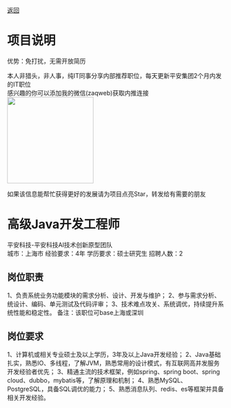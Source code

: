 [返回](../../)

# 项目说明

优势：免打扰，无需开放简历

本人非猎头，非人事，纯IT同事分享内部推荐职位，每天更新平安集团2个月内发的IT职位  
感兴趣的你可以添加我的微信(zaqweb)获取内推连接  
<img src="https://github.com/zaqweb/PA-IT-JOBS/blob/master/WechatICode.jpeg"  height="200" width="200">

如果该信息能帮忙获得更好的发展请为项目点亮Star，转发给有需要的朋友

# 高级Java开发工程师
平安科技-平安科技AI技术创新原型团队  
城市：上海市 经验要求：4年 学历要求：硕士研究生  招聘人数：2

## 岗位职责
1、负责系统业务功能模块的需求分析、设计、开发与维护；
2、参与需求分析、统设计、编码、单元测试及代码评审；
3、技术难点攻关、系统调优，持续提升系统性能和稳定性。
备注：该职位可base上海或深圳

## 岗位要求
1、计算机或相关专业硕士及以上学历，3年及以上Java开发经验；
2、Java基础扎实，熟悉IO、多线程，了解JVM，熟悉常用的设计模式，有互联网高并发服务开发经验者优先；
3、精通主流的技术框架，例如spring、spring boot、spring cloud、dubbo，mybatis等，了解原理和机制；
4、熟悉MySQL、PostgreSQL，具备SQL调优的能力；
5、熟悉消息队列、redis、es等框架并具备相关开发经验。




